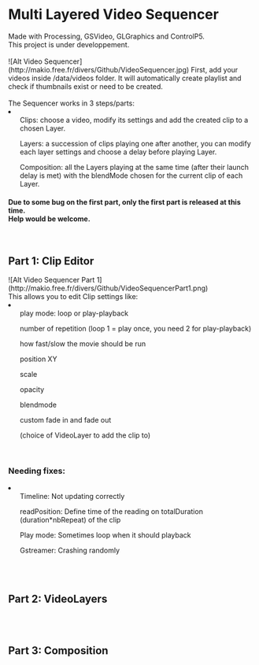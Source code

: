 <h1>Multi Layered Video Sequencer</h1>
Made with Processing, GSVideo, GLGraphics and ControlP5.<br />
This project is under developpement.<br />
<br />
![Alt Video Sequencer](http://makio.free.fr/divers/Github/VideoSequencer.jpg)
First, add your videos inside /data/videos folder. It will automatically create playlist and check if thumbnails exist or need to be created.<br />
<br />
The Sequencer works in 3 steps/parts: 
<li>
	<ul>Clips: choose a video, modify its settings and add the created clip to a chosen Layer.</ul>
	<ul>Layers: a succession of clips playing one after another, you can modify each layer settings and choose a delay before playing Layer.</ul>
	<ul>Composition: all the Layers playing at the same time (after their launch delay is met) with the blendMode chosen for the current clip of each Layer.</ul>
</li>
<h4>Due to some bug on the first part, only the first part is released at this time.<br />Help would be welcome.</h4>
<br />
<h2>Part 1: Clip Editor</h2>
![Alt Video Sequencer Part 1](http://makio.free.fr/divers/Github/VideoSequencerPart1.png)<br />
This allows you to edit Clip settings like:
<li>
<ul>play mode: loop or play-playback</ul>
<ul>number of repetition (loop 1 = play once, you need 2 for play-playback)</ul>
<ul>how fast/slow the movie should be run</ul>
<ul>position XY</ul>
<ul>scale</ul>
<ul>opacity</ul>
<ul>blendmode</ul>
<ul>custom fade in and fade out</ul>
<ul>(choice of VideoLayer to add the clip to)</ul>
</li>
<br />
<h3>Needing fixes:</h3>
<li>
<ul>Timeline: Not updating correctly</ul>
<ul>readPosition: Define time of the reading on totalDuration (duration*nbRepeat) of the clip</ul>
<ul>Play mode: Sometimes loop when it should playback</ul>
<ul>Gstreamer: Crashing randomly</ul>
</li>

<br />
<br />
<h2>Part 2: VideoLayers</h2>
<br />
<br />
<h2>Part 3: Composition</h2>
